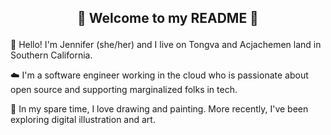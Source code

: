 ## <p align="center"> 🌵 Welcome to my README 🌵

👋 Hello! I'm Jennifer (she/her) and I live on Tongva and Acjachemen land in Southern California. 

☁️ I'm a software engineer working in the cloud who is passionate about open source and supporting marginalized folks in tech. 

🎨 In my spare time, I love drawing and painting. More recently, I've been exploring digital illustration and art. 



